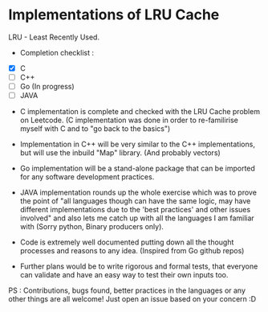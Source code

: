 # Implementations of LRU Cache

LRU - Least Recently Used. 

* Completion checklist :
 - [x] C
 - [ ] C++
 - [ ] Go (In progress)
 - [ ] JAVA
 
* C implementation is complete and checked with the LRU Cache problem on Leetcode. 
(C implementation was done in order to re-familirise myself with C and to "go back to the basics")

* Implementation in C++ will be very similar to the C++ implementations, but will use the inbuild "Map" 
library. (And probably vectors)

* Go implementation will be a stand-alone package that can be imported for any software development practices.

* JAVA implementation rounds up the whole exercise which was to prove the point of "all languages though can have the same logic, may have different implementations due to the 'best practices' and other issues involved" and also lets me catch up with all the languages I am familiar with (Sorry python, Binary producers only).

* Code is extremely well documented putting down all the thought processes and reasons to any idea. (Inspired from Go github repos)

* Further plans would be to write rigorous and formal tests, that everyone can validate and have an easy way to test their own inputs too.

PS : Contributions, bugs found, better practices in the languages or any other things are all welcome! Just open an issue based on your concern :D
